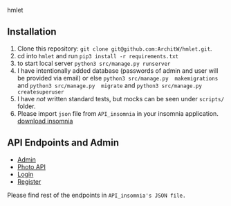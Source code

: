 hmlet

## Installation



1. Clone this repository: `git clone git@github.com:ArchitW/hmlet.git`.
2. cd into `hmlet` and run `pip3 install -r requirements.txt `
3. to start local server `python3 src/manage.py runserver` 
4. I have intentionally added database (passwords of admin and user will be provided via email) or else `python3 src/manage.py  makemigrations` and  `python3 src/manage.py  migrate` and `python3 src/manage.py  createsuperuser`
5. I have *not* written standard tests, but mocks can be seen under `scripts/` folder.
6. Please import `json` file from `API_insomnia` in your insomnia application. [download insomnia](https://insomnia.rest/)

## API Endpoints and Admin
- [Admin](https://hmlet.herokuapp.com/admin/)
- [Photo API](https://hmlet.herokuapp.com/api/photo/)
- [Login](https://hmlet.herokuapp.com/api/auth/jwt/)
- [Register](https://hmlet.herokuapp.com/api/auth/register/)

Please find rest of the endpoints in `API_insomnia's JSON file.`